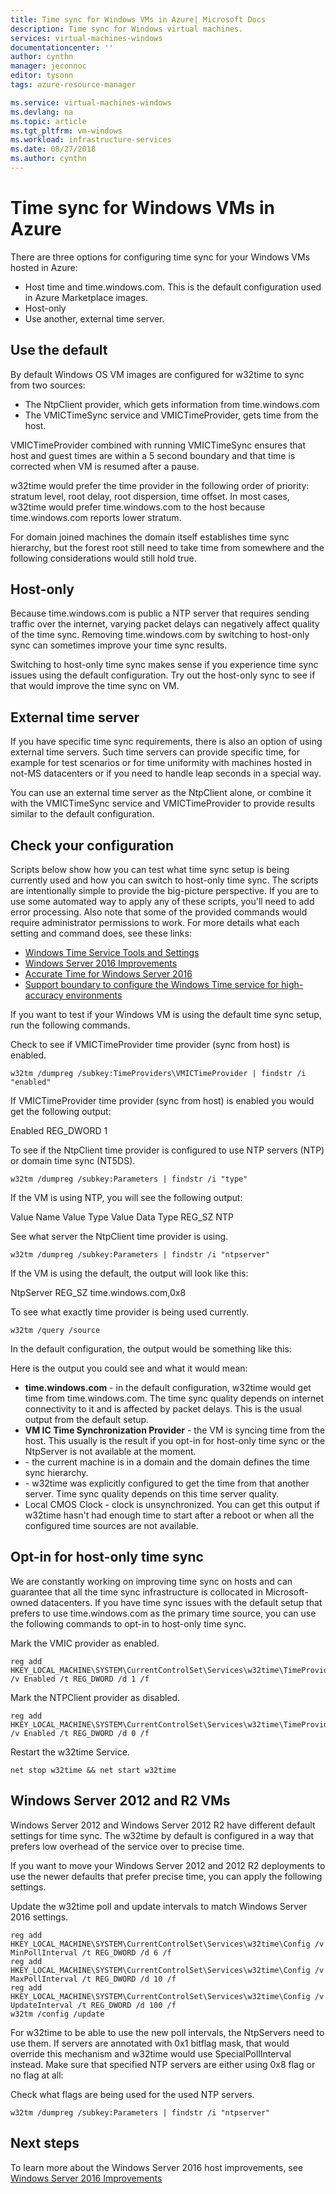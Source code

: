 ```yaml
---
title: Time sync for Windows VMs in Azure| Microsoft Docs
description: Time sync for Windows virtual machines.
services: virtual-machines-windows
documentationcenter: ''
author: cynthn
manager: jeconnoc
editor: tysonn
tags: azure-resource-manager

ms.service: virtual-machines-windows
ms.devlang: na
ms.topic: article
ms.tgt_pltfrm: vm-windows
ms.workload: infrastructure-services
ms.date: 08/27/2018
ms.author: cynthn
---
```


# Time sync for Windows VMs in Azure


There are three options for configuring time sync for your Windows VMs hosted in Azure:

- Host time and time.windows.com. This is the default configuration used in Azure Marketplace images.
- Host-only 
- Use another, external time server.


## Use the default

By default Windows OS VM images are configured for w32time to sync from two sources: 

- The NtpClient provider, which gets information from time.windows.com 
- The VMICTimeSync service and VMICTimeProvider, gets time from the host. 

VMICTimeProvider combined with running VMICTimeSync ensures that host and guest times are within a 5 second boundary and that time is corrected when VM is resumed after a pause. 

w32time would prefer the time provider in the following order of priority: stratum level, root delay, root dispersion, time offset. In most cases, w32time would prefer time.windows.com to the host because time.windows.com reports lower stratum. 

For domain joined machines the domain itself establishes time sync hierarchy, but the forest root still need to take time from somewhere and the following considerations would still hold true.


## Host-only 

Because time.windows.com is public a NTP server that requires sending traffic over the internet, varying packet delays can negatively affect quality of the time sync. Removing time.windows.com by switching to host-only sync can sometimes improve your time sync results.

Switching to host-only time sync makes sense if you experience time sync issues using the default configuration. Try out the host-only sync to see if that would improve the time sync on VM. 

## External time server

If you have specific time sync requirements, there is also an option of using external time servers. Such time servers can provide specific time, for example for test scenarios or for time uniformity with machines hosted in not-MS datacenters or if you need to handle leap seconds in a special way.

You can use an external time server as the NtpClient alone, or combine it with the VMICTimeSync service and VMICTimeProvider to provide results similar to the default configuration. 

## Check your configuration

Scripts below show how you can test what time sync setup is being currently used and how you can switch to host-only time sync. The scripts are intentionally simple to provide the big-picture perspective. If you are to use some automated way to apply any of these scripts, you'll need to add error processing. Also note that some of the provided commands would require administrator permissions to work. For more details what each setting and command does, see these links:

- [Windows Time Service Tools and Settings](https://docs.microsoft.com/en-us/windows-server/networking/windows-time-service/Windows-Time-Service-Tools-and-Settings)
- [Windows Server 2016 Improvements
](https://docs.microsoft.com/en-us/windows-server/networking/windows-time-service/windows-server-2016-improvements)
- [Accurate Time for Windows Server 2016](https://docs.microsoft.com/en-us/windows-server/networking/windows-time-service/accurate-time)
- [Support boundary to configure the Windows Time service for high-accuracy environments](https://docs.microsoft.com/en-us/windows-server/networking/windows-time-service/support-boundary)



If you want to test if your Windows VM is using the default time sync setup, run the following commands.

Check to see if VMICTimeProvider time provider (sync from host) is enabled. 

```
w32tm /dumpreg /subkey:TimeProviders\VMICTimeProvider | findstr /i "enabled"
```
If VMICTimeProvider time provider (sync from host) is enabled you would get the following output:

Enabled           REG_DWORD           1


To see if the NtpClient time provider is configured to use NTP servers (NTP) or domain time sync (NT5DS).

```
w32tm /dumpreg /subkey:Parameters | findstr /i "type"
```

If the VM is using NTP, you will see the following output:

Value Name                 Value Type          Value Data
Type                       REG_SZ              NTP


See what server the NtpClient time provider is using.

```
w32tm /dumpreg /subkey:Parameters | findstr /i "ntpserver"
```

If the VM is using the default, the output will look like this:

NtpServer                  REG_SZ              time.windows.com,0x8



To see what exactly time provider is being used currently.

```
w32tm /query /source
```

In the default configuration, the output would be something like this:

Here is the output you could see and what it would mean:
	
- **time.windows.com** - in the default configuration, w32time would get time from time.windows.com. The time sync quality depends on internet connectivity to it and is affected by packet delays. This is the usual output from the default setup.
- **VM IC Time Synchronization Provider**  - the VM is syncing time from the host. This usually is the result if you opt-in for host-only time sync or the NtpServer is not available at the moment. 
- *<your domain server>* - the current machine is in a domain and the domain defines the time sync hierarchy.
- *<some other server>* - w32time was explicitly configured to get the time from that another server. Time sync quality depends on this time server quality.
- Local CMOS Clock - clock is unsynchronized. You can get this output if w32time hasn't had enough time to start after a reboot or when all the configured time sources are not available.


## Opt-in for host-only time sync

We are constantly working on improving time sync on hosts and can guarantee that all the time sync infrastructure is collocated in Microsoft-owned datacenters. If you have time sync issues with the default setup that prefers to use time.windows.com as the primary time source, you can use the following commands to opt-in to host-only time sync.

Mark the VMIC provider as enabled. 

```
reg add HKEY_LOCAL_MACHINE\SYSTEM\CurrentControlSet\Services\w32time\TimeProviders\VMICTimeProvider /v Enabled /t REG_DWORD /d 1 /f
```

Mark the NTPClient provider as disabled.

```
reg add HKEY_LOCAL_MACHINE\SYSTEM\CurrentControlSet\Services\w32time\TimeProviders\NtpClient /v Enabled /t REG_DWORD /d 0 /f
```

Restart the w32time Service.

```
net stop w32time && net start w32time
```

## Windows Server 2012 and R2 VMs 

Windows Server 2012 and Windows Server 2012 R2 have different default settings for time sync. The w32time by default is configured in a way that prefers low overhead of the service over to precise time. 

If you want to move your Windows Server 2012 and 2012 R2 deployments to use the newer defaults that prefer precise time, you can apply the following settings.

Update the w32time poll and update intervals to match Windows Server 2016 settings.

```
reg add HKEY_LOCAL_MACHINE\SYSTEM\CurrentControlSet\Services\w32time\Config /v MinPollInterval /t REG_DWORD /d 6 /f
reg add HKEY_LOCAL_MACHINE\SYSTEM\CurrentControlSet\Services\w32time\Config /v MaxPollInterval /t REG_DWORD /d 10 /f
reg add HKEY_LOCAL_MACHINE\SYSTEM\CurrentControlSet\Services\w32time\Config /v UpdateInterval /t REG_DWORD /d 100 /f
w32tm /config /update
```

For w32time to be able to use the new poll intervals, the  NtpServers need to use them. If servers are annotated with 0x1 bitflag mask, that would override this mechanism and w32time would use SpecialPollInterval instead. Make sure that specified NTP servers are either using 0x8 flag or no flag at all:

Check what flags are being used for the used NTP servers.

```
w32tm /dumpreg /subkey:Parameters | findstr /i "ntpserver"
```

## Next steps

To learn more about the Windows Server 2016 host improvements, see [Windows Server 2016 Improvements
](https://docs.microsoft.com/en-us/windows-server/networking/windows-time-service/windows-server-2016-improvements)


